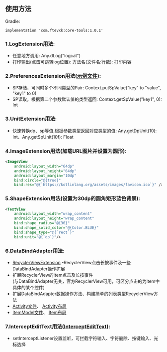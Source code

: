 ## 使用方法

Gradle:
```
implementation 'com.ftevxk:core-tools:1.0.1'
```

### 1.LogExtension用法:
* 任意地方调用: Any.dLog("logcat")
* 打印输出(点击可跳转log位置): 方法名(文件名:行数): 打印内容
### 2.PreferencesExtension用法([示例文件](https://github.com/ftevxk/utils/blob/master/app/src/androidTest/java/com/ftevxk/example/ExampleInstrumentedTest.kt)):
* SP存储，可同时多个不同类型的Pair: Context.putSpValue("key" to "value", "key1" to 0)
* SP读取，根据第二个参数默认值的类型返回: Context.getSpValue("key1", 0): Int
### 3.UnitExtension用法:
* 快速转换dp、sp等值,根据参数类型返回对应类型的值: Any.getDpUnit(10): Int、Any.getSpUnit(10f): Float
### 4.ImageExtension用法(加载URL图片并设置为圆形):
```xml
<ImageView
    android:layout_width="64dp"
    android:layout_height="64dp"
    android:layout_margin="10dp"
    bind:circle="@{true}"
    bind:res="@{`https://kotlinlang.org/assets/images/favicon.ico`}" />
```
### 5.ShapeExtension用法(设置为30dp的圆角矩形蓝色背景):
```xml
<TextView
    android:layout_width="wrap_content"
    android:layout_height="wrap_content"
    bind:shape_radius="@{30}"
    bind:shape_solid_color="@{Color.BLUE}"
    bind:shape_type="@{`rect`}"
    bind:unit="@{`dp`}"/>
```
### 6.DataBindAdapter用法:
* [RecyclerViewExtension](https://github.com/ftevxk/utils/blob/master/library/src/main/java/com/ftevxk/core/extension/RecyclerViewExtension.kt)
-RecyclerView点击长按事件及一些DataBindAdapter操作扩展
* 扩展RecyclerView的Item点击及长按事件<br>(与DataBindAdapter无关，官方RecyclerView可用，可区分点击的为item中具体的某个控件)
* 扩展DataBindAdapter数据操作方法、构建简单的列表类型RecyclerView方法<br>
* [Activity文件](https://github.com/ftevxk/utils/blob/master/app/src/main/java/com/ftevxk/example/MainActivity.kt)、
[Activity布局](https://github.com/ftevxk/utils/blob/master/app/src/main/res/layout/activity_main.xml)
* [ItemModel文件](https://github.com/ftevxk/utils/blob/master/app/src/main/java/com/ftevxk/example/MainItemModel.kt)、
[Item布局](https://github.com/ftevxk/utils/blob/master/app/src/main/res/layout/item_main.xml)
### 7.InterceptEditText用法([InterceptEditText](https://github.com/ftevxk/utils/blob/master/library/src/main/java/com/ftevxk/core/widget/InterceptEditText.kt)):
* setInterceptListener设置监听，可拦截字符输入、字符删除、按键输入、光标选择
